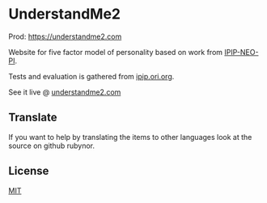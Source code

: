# UnderstandMe2

Prod: https://understandme2.com

Website for five factor model of personality based on work from [IPIP-NEO-PI](https://github.com/kholia/IPIP-NEO-PI).

Tests and evaluation is gathered from [ipip.ori.org](http://ipip.ori.org).

See it live @ [understandme2.com](https://understandme2.com)

## Translate

If you want to help by translating the items to other languages look at the source on github rubynor.

## License

[MIT](LICENSE)
